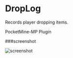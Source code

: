 # DropLog
Records player dropping items.

PocketMine-MP Plugin

###screenshot

![screenshot](https://user-images.githubusercontent.com/69250715/108594697-d3d71200-73be-11eb-8223-639d87b55830.jpg)
